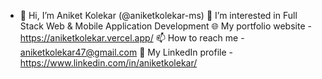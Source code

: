 - 👋 Hi, I’m Aniket Kolekar (@aniketkolekar-ms)
👀 I’m interested in Full Stack Web & Mobile Application Development
🌐 My portfolio website - https://aniketkolekar.vercel.app/
📫 How to reach me - aniketkolekar47@gmail.com
💼 My LinkedIn profile - https://www.linkedin.com/in/aniketkolekar/

<!---
aniketkolekar-ms/aniketkolekar-ms is a ✨ special ✨ repository because its `README.md` (this file) appears on your GitHub profile.
You can click the Preview link to take a look at your changes.
--->
